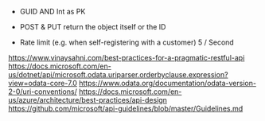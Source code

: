 * GUID AND Int as PK
* POST & PUT return the object itself or the ID


* Rate limit (e.g. when self-registering with a customer)  5 / Second

https://www.vinaysahni.com/best-practices-for-a-pragmatic-restful-api
https://docs.microsoft.com/en-us/dotnet/api/microsoft.odata.uriparser.orderbyclause.expression?view=odata-core-7.0
https://www.odata.org/documentation/odata-version-2-0/uri-conventions/
https://docs.microsoft.com/en-us/azure/architecture/best-practices/api-design
https://github.com/microsoft/api-guidelines/blob/master/Guidelines.md